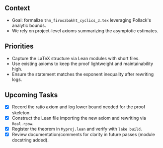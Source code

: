 ## Context
- Goal: formalize `thm_firoozbakht_cyclics_3.tex` leveraging Pollack's analytic bounds.
- We rely on project-level axioms summarizing the asymptotic estimates.

## Priorities
- Capture the LaTeX structure via Lean modules with short files.
- Use existing axioms to keep the proof lightweight and maintainability high.
- Ensure the statement matches the exponent inequality after rewriting logs.

## Upcoming Tasks
- [x] Record the ratio axiom and log lower bound needed for the proof skeleton.
- [x] Construct the Lean file importing the new axiom and rewriting via `Real.rpow`.
- [x] Register the theorem in `Myproj.lean` and verify with `lake build`.
- [x] Review documentation/comments for clarity in future passes (module docstring added).
